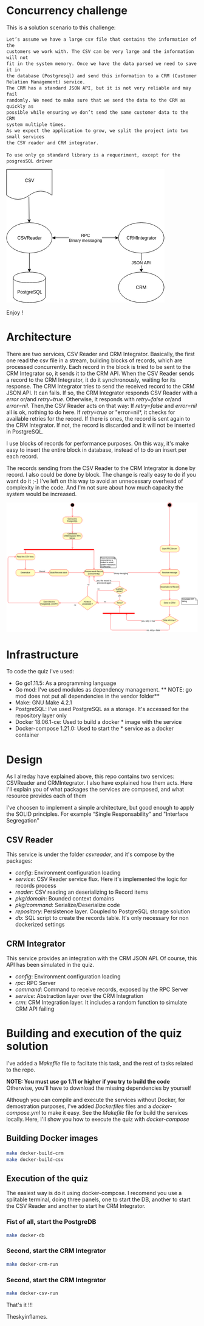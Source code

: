 # Concurrency challenge
This is a solution scenario to this challenge:
```
Let’s assume we have a large csv file that contains the information of the
customers we work with. The CSV can be very large and the information will not
fit in the system memory. Once we have the data parsed we need to save it in
the database (Postgresql) and send this information to a CRM (Customer
Relation Management) service.
The CRM has a standard JSON API, but it is not very reliable and may fail
randomly. We need to make sure that we send the data to the CRM as quickly as
possible while ensuring we don’t send the same customer data to the CRM
system multiple times.
As we expect the application to grow, we split the project into two small services
the CSV reader and CRM integrator.

To use only go standard library is a requeriment, except for the posgresSQL driver
```
![](./Paack-global.png)

Enjoy !

# Architecture
There are two services, CSV Reader and CRM Integrator. Basically, the first one read the csv file in a stream, building blocks of records, which are processed concurrently. Each record in the block is tried to be sent to the CRM Integrator so, it sends  it to the CRM API. When the CSV Reader sends a record to the CRM Integrator, it do it synchronously, waiting for its response. The CRM Integrator tries to send the received record to the CRM JSON API. It can fails. If so, the CRM Integrator responds CSV Reader with a *error* or/and *retry=true*. Otherwise, it responds with *retry=false* or/and *error=nil*. Then,the CSV Reader  acts on that way: If *retry=false* and *error=nil* all is ok, nothing to do here. If *retry=true* or "error=nil*, it checks for available retries for the record. If there is ones, the record is sent again to the CRM Integrator. If not, the record is discarded and it will not be inserted in PostgreSQL.

I use blocks of records for performance purposes. On this way, it's make easy to insert the entire block in database, instead of to do an insert per each record. 

The records sending from the CSV Reader to the CRM Integrator is done by record. I also could be done by block. The change is really easy to do if you want do it ;-) I've left on this way to avoid an unnecessary overhead of complexity in the code. And I'm not sure about how much capacity the system would be increased.

![](./Paack-csvreader.png) 

# Infrastructure
To code the quiz I've used:
* Go go1.11.5: As a programming language
* Go mod: I've used modules as dependency management. ** NOTE: go mod does not put all dependencies in the vendor folder**
* Make: GNU Make 4.2.1
* PostgreSQL: I've used PostgreSQL as a storage. It's accessed for the repository layer only
* Docker 18.06.1-ce: Used to build a docker * image with the service
* Docker-compose 1.21.0: Used to start the * service as a docker container

# Design
As I alreday have explained above, this repo contains two services: CSVReader and CRMIntegrator. I also have explained how them acts. Here I'll explain you of what packages the services are composed, and what resource provides each of them

I’ve choosen to implement a simple architecture, but good enough to apply the SOLID principles. For example “Single Responsability” and "Interface Segregation"

## CSV Reader
This service is under the folder *csvreader*, and it's compose by the packages:

* *config*: Environment configuration loading
* *service*: CSV Reader service flux. Here it's implemented the logic for records process
* *reader*: CSV reading an deserializing to Record items
* *pkg/domain*: Bounded context domains
* *pkg/command*: Serialize/Deserialize code
* *repository*: Persistence layer. Coupled to PostgreSQL storage solution
* *db*: SQL script to create the records table. It's only necessary for non dockerized settings

## CRM Integrator
This service provides an integration with the CRM JSON API. Of course, this API has been simulated in the quiz.

* *config*: Environment configuration loading
* *rpc*: RPC Server
* *command*: Command to receive records, exposed by the RPC Server
* *service*: Abstraction layer over the CRM Integration
* *crm*: CRM Integration layer. It includes a random function to simulate CRM API failing 

# Building and execution of the quiz solution
I've added a *Makefile* file to faciitate this task, and the rest of tasks related to the repo.

**NOTE: You must use go 1.11 or higher if you try to build the code** Otherwise, you'll have to download the missing dependencies by yourself

Although you can compile and execute the services without Docker, for demostration purposes, I've added *Dockerfiles* files and a *docker-compose.yml* to make it easy. See the *Makefile* file for build the services locally. Here, I'll show you how to execute the quiz with *docker-compose*

## Building Docker images
```sh
make docker-build-crm
make docker-build-csv
``` 
## Execution of the quiz
The easiest way is do it using docker-compose. I recomend you use a splitable terminal, doing three panels, one to start the DB, another to start the CSV Reader and another to start he CRM Integrator.

### Fist of all, start the PostgreDB
```sh
make docker-db
``` 
### Second, start the CRM Integrator
```sh
make docker-crm-run
```
### Second, start the CRM Integrator
```sh
make docker-csv-run
```
That's it !!!

Theskyinflames.
